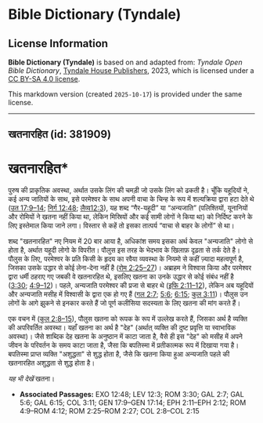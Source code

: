 # Bible Dictionary (Tyndale)

## License Information

**Bible Dictionary (Tyndale)** is based on and adapted from: _Tyndale Open Bible Dictionary_, [Tyndale House Publishers](https://tyndaleopenresources.com/), 2023, which is licensed under a [CC BY-SA 4.0 license](https://creativecommons.org/licenses/by-sa/4.0/legalcode.en).

This markdown version (created `2025-10-17`) is provided under the same license.



--------------------------------

## खतनारहित (id: 381909)

खतनारहित\*
==========

पुरुष की प्राकृतिक अवस्था, अर्थात उसके लिंग की चमड़ी जो उसके लिंग को ढकती है। चूँकि यहूदियों ने, कई अन्य जातियों के साथ, इसे परमेश्वर के साथ अपनी वाचा के चिन्ह के रूप में शल्यक्रिया द्वारा हटा देते थे ([उत 17:9–14](https://ref.ly/Gen17:9-Gen17:14); [निर्ग 12:48](https://ref.ly/Exod12:48); [लैव्य12:3](https://ref.ly/Lev12:3)), यह शब्द “गैर\-यहूदी” या “अन्यजाति” (पलिश्तियों, यूनानियों और रोमियों ने खतना नहीं किया था, लेकिन मिस्रियों और कई सामी लोगों ने किया था) को निर्दिष्ट करने के लिए इस्तेमाल किया जाने लगा। विस्तार से कहें तो इसका तात्पर्य “वाचा से बाहर के लोगों” से था।

शब्द "खतनारहित" नए नियम में 20 बार आया है, अधिकांश समय इसका अर्थ केवल "अन्यजाति" लोगो से होता है, अर्थात यहूदी लोगो के विपरीत। पौलुस इस तरह के भेदभाव के खिलाफ़ दृढ़ता से तर्क देते है। पौलुस के लिए, परमेश्वर के प्रति किसी के हृदय का रवैया व्यवस्था के नियमो से कहीं ज़्यादा महत्वपूर्ण है, जिसका उसके उद्धार से कोई लेना\-देना नहीं है ([रोम 2:25–27](https://ref.ly/Rom2:25-Rom2:27))। अब्राहम ने विश्वास किया और परमेश्वर द्वारा धर्मी ठहराए गए जबकी वे खतनारहित थे, इसलिए खतना का उनके उद्धार से कोई संबंध नहीं है ([3:30](https://ref.ly/Rom3:30); [4:9–12](https://ref.ly/Rom4:9-Rom4:12))। पहले, अन्यजाति परमेश्वर की प्रजा से बाहर थे ([इफि 2:11–12](https://ref.ly/Eph2:11-Eph2:12)), लेकिन अब यहूदियों और अन्यजाति मसीह में विश्वासी के द्वारा एक हो गए हैं ([गल 2:7](https://ref.ly/Gal2:7); [5:6](https://ref.ly/Gal5:6); [6:15](https://ref.ly/Gal6:15); [कुल 3:11](https://ref.ly/Col3:11))। पौलुस उन लोगों के आगे झुकने से इनकार करते हैं जो पूर्ण कलीसिया सदस्यता के लिए खतना की मांग करते हैं।

एक वचन में ([कुल 2:8–15](https://ref.ly/Col2:8-Col2:15)), पौलुस खतना को रूपक के रूप में उल्लेख करते हैं, जिसका अर्थ है व्यक्ति की अपरिवर्तित अवस्था। यहाँ खतना का अर्थ है "देह" (अर्थात् व्यक्ति की दुष्ट प्रवृत्ति या स्वाभाविक अवस्था)। जैसे शाब्दिक देह खतना के अनुष्ठान में काटा जाता है, वैसे ही इस "देह" को मसीह में अपने जीवन के परिवर्तन के समय काटा जाता है, जैसा कि बपतिस्मा में प्रतीकात्मक रूप में दिखाया गया है। बपतिस्मा प्राप्त व्यक्ति "अशुद्धता" से शुद्ध होता है, जैसे कि खतना किया हुआ अन्यजाति पहले की खतनारहित अशुद्धता से शुद्ध होता है।

*यह भी देखें* खतना।

* **Associated Passages:** EXO 12:48; LEV 12:3; ROM 3:30; GAL 2:7; GAL 5:6; GAL 6:15; COL 3:11; GEN 17:9–GEN 17:14; EPH 2:11–EPH 2:12; ROM 4:9–ROM 4:12; ROM 2:25–ROM 2:27; COL 2:8–COL 2:15

